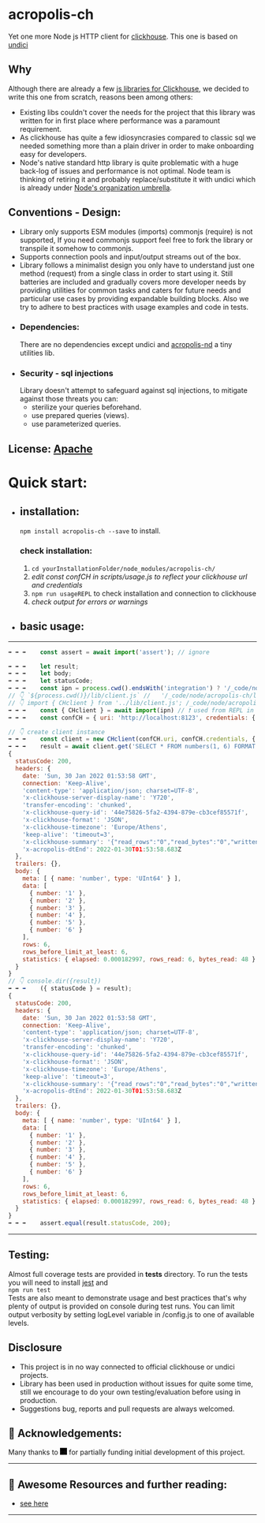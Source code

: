 # acropolis-ch
Yet one more Node js HTTP client for [clickhouse](https://clickhouse.com/). This one is based on [undici](https://undici.nodejs.org/)

## Why
Although there are already a few [js libraries for Clickhouse](https://clickhouse.com/docs/en/interfaces/third-party/client-libraries/),
we decided to write this one from scratch, reasons been among others:
-   Existing libs couldn't cover the needs for the project that this library was written for in first place where performance was a paramount requirement.
-   As clickhouse has quite a few idiosyncrasies compared to classic sql we needed something more than a plain driver in order to make 
    onboarding easy for developers.
-   Node's native standard http library is quite problematic with a huge back-log of issues and performance is not optimal.
    Node team is thinking of retiring it and probably replace/substitute it with undici which is already under [Node's organization umbrella](https://twitter.com/matteocollina/status/1298148085210775553?lang=en).

## Conventions - Design:
-   Library only supports ESM modules (imports) commonjs (require) is not supported, If you need commonjs support feel free to fork the library or transpile it somehow to commonjs.
-   Supports connection pools and input/output streams out of the box.
-   Library follows a minimalist design you only have to understand just one method (request) from a single class in order to start using it.
Still batteries are included and gradually covers more developer needs by providing utilities for common tasks and caters for future needs
and particular use cases by providing expandable building blocks. Also we try to adhere to best practices with usage examples and code in tests. 
-  ### Dependencies:
    There are no dependencies except undici and [acropolis-nd](https://github.com/nickmilon/acropolis-nd) a tiny utilities lib. 
-  ### Security - sql injections
    Library doesn't attempt to safeguard against sql injections, to mitigate against those threats you can:
    -   sterilize your queries beforehand.
    -   use prepared queries (views). 
    -   use parameterized queries.

## License: [Apache](./LICENSE)

# Quick start:
-   ## installation:
  
    `npm install acropolis-ch --save` to install.
    ### check installation:
    1.  `cd yourInstallationFolder/node_modules/acropolis-ch/`<br>
    2.  <em>edit const confCH in scripts/usage.js to reflect your clickhouse url and credentials</em><br>
    3.  `npm run usageREPL` to check installation and connection to clickhouse<br>
    4.  <em>check output for errors or warnings</em><br>
 
-   ## basic usage:
---
<!--usageStart-->
```js 
➡️ ➡️ ➡️	const assert = await import('assert'); // ignore

➡️ ➡️ ➡️	let result;
➡️ ➡️ ➡️	let body;
➡️ ➡️ ➡️	let statusCode;
➡️ ➡️ ➡️	const ipn = process.cwd().endsWith('integration') ? '/_code/node/acropolis-ch/lib/client.js' : './lib/client.js'; // ignore
// 👇 `${process.cwd()}/lib/client.js` //   '/_code/node/acropolis-ch/lib/client.js'; // ignore
// 👇 import { CHclient } from '../lib/client.js'; /_code/node/acropolis-ch/lib/client.js   await import('./lib/client.js')
➡️ ➡️ ➡️	const { CHclient } = await import(ipn) // ❗️ used from REPL in modules replace with: import { CHclient } from 'acropolis-ch';
➡️ ➡️ ➡️	const confCH = { uri: 'http://localhost:8123', credentials: { user: 'default', password: 'nickmilon' } };

// 👇 create client instance
➡️ ➡️ ➡️	const client = new CHclient(confCH.uri, confCH.credentials, { connections: 10 });
➡️ ➡️ ➡️	result = await client.get('SELECT * FROM numbers(1, 6) FORMAT JSON');
{
  statusCode: 200,
  headers: {
    date: 'Sun, 30 Jan 2022 01:53:58 GMT',
    connection: 'Keep-Alive',
    'content-type': 'application/json; charset=UTF-8',
    'x-clickhouse-server-display-name': 'Y720',
    'transfer-encoding': 'chunked',
    'x-clickhouse-query-id': '44e75826-5fa2-4394-879e-cb3cef85571f',
    'x-clickhouse-format': 'JSON',
    'x-clickhouse-timezone': 'Europe/Athens',
    'keep-alive': 'timeout=3',
    'x-clickhouse-summary': '{"read_rows":"0","read_bytes":"0","written_rows":"0","written_bytes":"0","total_rows_to_read":"0"}',
    'x-acropolis-dtEnd': 2022-01-30T01:53:58.683Z
  },
  trailers: {},
  body: {
    meta: [ { name: 'number', type: 'UInt64' } ],
    data: [
      { number: '1' },
      { number: '2' },
      { number: '3' },
      { number: '4' },
      { number: '5' },
      { number: '6' }
    ],
    rows: 6,
    rows_before_limit_at_least: 6,
    statistics: { elapsed: 0.000182997, rows_read: 6, bytes_read: 48 }
  }
}
// 👇 console.dir({result})
➡️ ➡️ ➡️	({ statusCode } = result);
{
  statusCode: 200,
  headers: {
    date: 'Sun, 30 Jan 2022 01:53:58 GMT',
    connection: 'Keep-Alive',
    'content-type': 'application/json; charset=UTF-8',
    'x-clickhouse-server-display-name': 'Y720',
    'transfer-encoding': 'chunked',
    'x-clickhouse-query-id': '44e75826-5fa2-4394-879e-cb3cef85571f',
    'x-clickhouse-format': 'JSON',
    'x-clickhouse-timezone': 'Europe/Athens',
    'keep-alive': 'timeout=3',
    'x-clickhouse-summary': '{"read_rows":"0","read_bytes":"0","written_rows":"0","written_bytes":"0","total_rows_to_read":"0"}',
    'x-acropolis-dtEnd': 2022-01-30T01:53:58.683Z
  },
  trailers: {},
  body: {
    meta: [ { name: 'number', type: 'UInt64' } ],
    data: [
      { number: '1' },
      { number: '2' },
      { number: '3' },
      { number: '4' },
      { number: '5' },
      { number: '6' }
    ],
    rows: 6,
    rows_before_limit_at_least: 6,
    statistics: { elapsed: 0.000182997, rows_read: 6, bytes_read: 48 }
  }
}
➡️ ➡️ ➡️	assert.equal(result.statusCode, 200);
```
<!--usageEnd-->
---
## Testing:
Almost full coverage tests are provided in __tests__ directory. To run the tests you will need to install [jest](https://jestjs.io/) and <br>
```npm run test ```<br>
Tests are also meant to demonstrate usage and best practices that's why plenty of output is provided on console during test runs.
You can limit output verbosity by setting logLevel variable in /config.js to one of available levels.
## Disclosure
-   This project is in no way connected to official clickhouse or undici projects.
-   Library has been used in production without issues for quite some time, still we encourage to do your own testing/evaluation before using in production.  
-   Suggestions bug, reports and pull requests are always welcomed.

## 🙏 Acknowledgements:
Many thanks to&nbsp;<a href="https://rapchat.com"><img src="resources/images/rapchat.svg" alt="rapchat" style="background-color:black; height:1em;" ></a> for partially funding initial development of this project.
 
___
## 📖 Awesome Resources and further reading:
- [see here](resources/awesome.md)
___